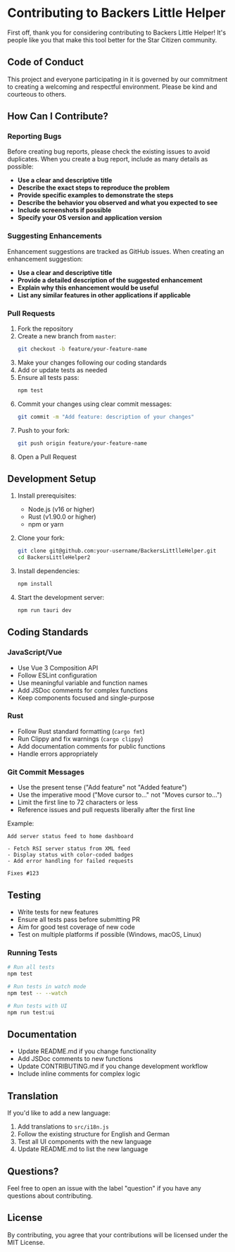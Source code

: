 # Contributing to Backers Little Helper

First off, thank you for considering contributing to Backers Little Helper! It's people like you that make this tool better for the Star Citizen community.

## Code of Conduct

This project and everyone participating in it is governed by our commitment to creating a welcoming and respectful environment. Please be kind and courteous to others.

## How Can I Contribute?

### Reporting Bugs

Before creating bug reports, please check the existing issues to avoid duplicates. When you create a bug report, include as many details as possible:

* **Use a clear and descriptive title**
* **Describe the exact steps to reproduce the problem**
* **Provide specific examples to demonstrate the steps**
* **Describe the behavior you observed and what you expected to see**
* **Include screenshots if possible**
* **Specify your OS version and application version**

### Suggesting Enhancements

Enhancement suggestions are tracked as GitHub issues. When creating an enhancement suggestion:

* **Use a clear and descriptive title**
* **Provide a detailed description of the suggested enhancement**
* **Explain why this enhancement would be useful**
* **List any similar features in other applications if applicable**

### Pull Requests

1. Fork the repository
2. Create a new branch from `master`:
   ```bash
   git checkout -b feature/your-feature-name
   ```
3. Make your changes following our coding standards
4. Add or update tests as needed
5. Ensure all tests pass:
   ```bash
   npm test
   ```
6. Commit your changes using clear commit messages:
   ```bash
   git commit -m "Add feature: description of your changes"
   ```
7. Push to your fork:
   ```bash
   git push origin feature/your-feature-name
   ```
8. Open a Pull Request

## Development Setup

1. Install prerequisites:
   - Node.js (v16 or higher)
   - Rust (v1.90.0 or higher)
   - npm or yarn

2. Clone your fork:
   ```bash
   git clone git@github.com:your-username/BackersLittlleHelper.git
   cd BackersLittleHelper2
   ```

3. Install dependencies:
   ```bash
   npm install
   ```

4. Start the development server:
   ```bash
   npm run tauri dev
   ```

## Coding Standards

### JavaScript/Vue

- Use Vue 3 Composition API
- Follow ESLint configuration
- Use meaningful variable and function names
- Add JSDoc comments for complex functions
- Keep components focused and single-purpose

### Rust

- Follow Rust standard formatting (`cargo fmt`)
- Run Clippy and fix warnings (`cargo clippy`)
- Add documentation comments for public functions
- Handle errors appropriately

### Git Commit Messages

- Use the present tense ("Add feature" not "Added feature")
- Use the imperative mood ("Move cursor to..." not "Moves cursor to...")
- Limit the first line to 72 characters or less
- Reference issues and pull requests liberally after the first line

Example:
```
Add server status feed to home dashboard

- Fetch RSI server status from XML feed
- Display status with color-coded badges
- Add error handling for failed requests

Fixes #123
```

## Testing

- Write tests for new features
- Ensure all tests pass before submitting PR
- Aim for good test coverage of new code
- Test on multiple platforms if possible (Windows, macOS, Linux)

### Running Tests

```bash
# Run all tests
npm test

# Run tests in watch mode
npm test -- --watch

# Run tests with UI
npm run test:ui
```

## Documentation

- Update README.md if you change functionality
- Add JSDoc comments to new functions
- Update CONTRIBUTING.md if you change development workflow
- Include inline comments for complex logic

## Translation

If you'd like to add a new language:

1. Add translations to `src/i18n.js`
2. Follow the existing structure for English and German
3. Test all UI components with the new language
4. Update README.md to list the new language

## Questions?

Feel free to open an issue with the label "question" if you have any questions about contributing.

## License

By contributing, you agree that your contributions will be licensed under the MIT License.